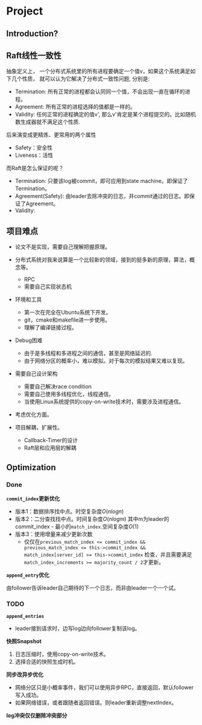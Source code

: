 # Project

## Introduction?



## Raft线性一致性

抽象定义上， 一个分布式系统里的所有进程要确定一个值v，如果这个系统满足如下几个性质， 就可以认为它解决了分布式一致性问题, 分别是:

- Termination: 所有正常的进程都会认同同一个值，不会出现一直在循环的进程。
- Agreement: 所有正常的进程选择的值都是一样的。
- Validity: 任何正常的进程确定的值v', 那么v'肯定是某个进程提交的。比如随机数生成器就不满足这个性质.

后来演变成更精炼、更常用的两个属性

* Safety：安全性
* Liveness：活性



而Raft是怎么保证的呢？

* Termination: 只要该log被commit，即可应用到state machine。即保证了Termination。
* Agreement(Safety): 由leader去除冲突的日志，并commit通过的日志。即保证了Agreement。
* Validity: 





## 项目难点

* 论文不是实现，需要自己理解把握原理。
* 分布式系统对我来说算是一个比较新的领域，接到的挺多新的原理，算法，概念等。
  * RPC
  * 需要自己实现状态机

* 环境和工具
  * 第一次在完全在Ubuntu系统下开发。
  * git，cmake和makefile进一步使用。
  * 理解了编译链接过程。

* Debug困难
  * 由于是多线程和多进程之间的通信，甚至是网络延迟的.
  * 由于网络分区的概率小，难以模拟。对于每次的模拟结果又难以复现。
* 需要自己设计架构
  * 需要自己解决race condition
  * 需要自己使用多线程优化，线程通信。
  * 当使用Linux系统提供的copy-on-write技术时，需要涉及进程通信。

* 考虑优化方面。
* 项目解耦，扩展性。
  * Callback-Timer的设计
  * Raft层和应用层的解耦




## Optimization

### Done

**`commit_index`更新优化**

* 版本1：数据排序找中点。时空复杂度$O(nlog n)$
* 版本2：二分查找找中点。时间复杂度$O(nlogm)$ 其中m为leader的commit_index - 最小的`match_index`.空间复杂度$O(1)$
* 版本3：使用增量来减少更新次数
  * 仅仅在`previous_match_index <= commit_index && previous_match_index <= this->commit_index && match_index[server_id] >= this->commit_index` 检查，并且需要满足`match_index_increments >= majority_count / 2`才更新。




**`append_entry`优化**

由follower告诉leader自己期待的下一个日志，而非由leader一个一个试。



### TODO

**`append_entries`**

* leader接到请求时，边写log边向follower复制该log。



**快照Snapshot**

1. 日志压缩时，使用copy-on-write技术。
2. 选择合适的快照生成时机。



**同步改异步优化**

* 网络分区只是小概率事件，我们可以使用异步RPC，直接返回，默认follower写入成功。
* 如果网络错误，或者跟随者返回错误。则leader重新调整nextIndex。



**log冲突仅仅删除冲突部分**




